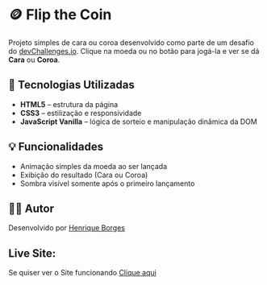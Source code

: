 # 🪙 Flip the Coin

Projeto simples de cara ou coroa desenvolvido como parte de um desafio do [devChallenges.io](https://devchallenges.io/). Clique na moeda ou no botão para jogá-la e ver se dá **Cara** ou **Coroa**.

## 🚀 Tecnologias Utilizadas

- **HTML5** – estrutura da página
- **CSS3** – estilização e responsividade
- **JavaScript Vanilla** – lógica de sorteio e manipulação dinâmica da DOM

## 💡 Funcionalidades

- Animação simples da moeda ao ser lançada
- Exibição do resultado (Cara ou Coroa)
- Sombra visível somente após o primeiro lançamento

## 👨‍💻 Autor

Desenvolvido por [Henrique Borges](https://github.com/HenriqueBorgesProg)

## Live Site:
Se quiser ver o Site funcionando [Clique aqui](https://henriqueborgesprog.github.io./jogo-moeda/)
 
